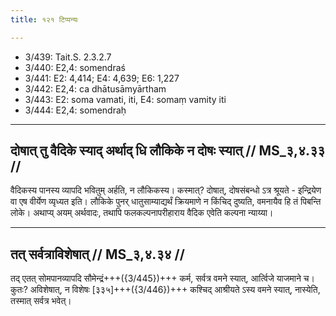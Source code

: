```yaml
---
title: १२१ टिप्पन्यः

---
```

- 3/439: Tait.S. 2.3.2.7
- 3/440: E2,4: somendraś
- 3/441: E2: 4,414; E4: 4,639; E6: 1,227
- 3/442: E2,4: ca dhātusāmyārtham
- 3/443: E2: soma vamati, iti, E4: somaṃ vamity iti
- 3/444: E2,4: somendraḥ

____________________________________________


## दोषात् तु वैदिके स्याद् अर्थाद् धि लौकिके न दोषः स्यात् // MS_३,४.३३ //

वैदिकस्य पानस्य व्यापदि भवितुम् अर्हति, न लौकिकस्य। कस्मात्? दोषात्, दोषसंबन्धो ऽत्र श्रूयते - इन्द्रियेण वा एष वीर्येण व्यृध्यत इति। लौकिके पुनर् धातुसाम्याद्यर्थं क्रियमाणे न किंचिद् दुष्यति, वमनायैव हि तं पिबन्ति लोके। अथाप्य् अयम् अर्थवादः, तथापि फलकल्पनापरीहाराय वैदिक एवेति कल्पना न्याय्या।


____________________________________________


## तत् सर्वत्राविशेषात् // MS_३,४.३४ //

तद् एतत् सोमपानव्यापदि सौमेन्द्रं+++({3/445})+++ कर्म, सर्वत्र वमने स्यात्, आर्त्विजे याजमाने च। कुतः? अविशेषात्, न विशेषः [३३५]+++({3/446})+++ कश्चिद् आश्रीयते ऽस्य वमने स्यात्, नास्येति, तस्मात् सर्वत्र भवेत्।
